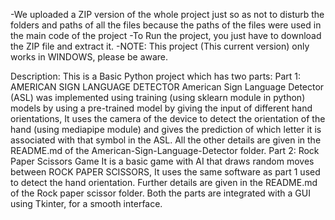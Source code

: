-We uploaded a ZIP version of the whole project just so as not to disturb the folders and paths of all the files because the paths of the files were used in the main code of the project
-To Run the project, you just have to download the ZIP file and extract it.
-NOTE: This project (This current version) only works in WINDOWS, please be aware.

Description:
  This is a Basic Python project which has two parts:
  Part 1: AMERICAN SIGN LANGUAGE DETECTOR
      American Sign Language Detector (ASL) was implemented using training (using sklearn module in python) models by using a pre-trained model by giving the input of different hand orientations, 
      It uses the camera of the device to detect the orientation of the hand (using mediapipe module) and gives the prediction of which letter it is associated with that symbol in the ASL.
      All the other details are given in the README.md of the American-Sign-Language-Detector folder.
  Part 2: Rock Paper Scissors Game
      It is a basic game with AI that draws random moves between ROCK PAPER SCISSORS, It uses the same software as part 1 used to detect the hand orientation.
      Further details are given in the README.md of the Rock paper scissor folder.
  Both the parts are integrated with a GUI using Tkinter, for a smooth interface.
  
